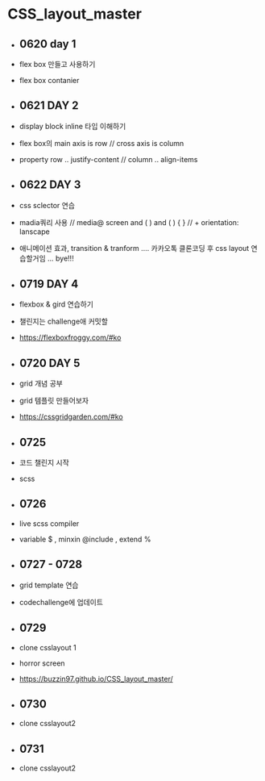 # CSS_layout_master

- ## 0620  day 1
 - flex box 만들고 사용하기 
 - flex box contanier

- ## 0621 DAY 2
- display block inline 타입 이해하기
- flex box의 main axis is row // cross axis is column
- property row .. justify-content // column .. align-items

- ## 0622 DAY 3
- css sclector 연습
- madia쿼리 사용  // media@ screen and (  )  and ( ) {  } // + orientation: lanscape
- 애니메이션 효과, transition & tranform
.... 카카오톡 클론코딩 후 css layout 연습할거임
... bye!!!

- ## 0719 DAY 4
- flexbox & gird 연습하기
- 챌린지는 challenge애 커밋할 
- https://flexboxfroggy.com/#ko

- ## 0720 DAY 5
- grid 개념 공부
- grid 템플릿 만들어보자
- https://cssgridgarden.com/#ko

- ## 0725 
- 코드 챌린지 시작
- scss

- ## 0726
- live scss compiler
- variable $ , minxin @include , extend % 

- ## 0727 - 0728
- grid template 연습
- codechallenge에 업데이트

- ## 0729
- clone csslayout 1
- horror screen
- https://buzzin97.github.io/CSS_layout_master/

- ## 0730
- clone csslayout2

- ## 0731
- clone csslayout2 
